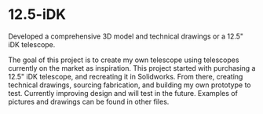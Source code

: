 # 12.5-iDK
Developed a comprehensive 3D model and technical drawings or a 12.5" iDK telescope.

The goal of this project is to create my own telescope using telescopes currently on the market as inspiration. This project started with purchasing a 12.5" iDK telescope, and recreating it in Solidworks. From there, creating technical drawings, sourcing fabrication, and building my own prototype to test. Currently improving design and will test in the future. Examples of pictures and drawings can be found in other files.
